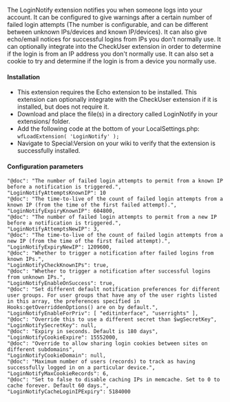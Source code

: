 The LoginNotify extension notifies you when someone logs into your account. It can be configured to give warnings after a certain number of failed login attempts (The number is configurable, and can be different between unknown IPs/devices and known IP/devices). It can also give echo/email notices for successful logins from IPs you don't normally use. It can optionally integrate into the CheckUser extension in order to determine if the login is from an IP address you don't normally use. It can also set a cookie to try and determine if the login is from a device you normally use.

#### Installation
* This extension requires the Echo extension to be installed. This extension can optionally integrate with the CheckUser extension if it is installed, but does not require it.
* Download and place the file(s) in a directory called LoginNotify in your extensions/ folder.
* Add the following code at the bottom of your LocalSettings.php: `wfLoadExtension( 'LoginNotify' );`
* Navigate to Special:Version on your wiki to verify that the extension is successfully installed.

#### Configuration parameters
	"@doc": "The number of failed login attempts to permit from a known IP before a notification is triggered.",
	"LoginNotifyAttemptsKnownIP": 10
	"@doc": "The time-to-live of the count of failed login attempts from a known IP (from the time of the first failed attempt).",
	"LoginNotifyExpiryKnownIP": 604800,
	"@doc": "The number of failed login attempts to permit from a new IP before a notification is triggered.",
	"LoginNotifyAttemptsNewIP": 3,
	"@doc": "The time-to-live of the count of failed login attempts from a new IP (from the time of the first failed attempt).",
	"LoginNotifyExpiryNewIP": 1209600,
	"@doc": "Whether to trigger a notification after failed logins from known IPs.",
	"LoginNotifyCheckKnownIPs": true,
	"@doc": "Whether to trigger a notification after successful logins from unknown IPs.",
	"LoginNotifyEnableOnSuccess": true,
	"@doc": "Set different default notification preferences for different user groups. For user groups that have any of the user rights listed in this array, the preferences specified in Hooks:getOverriddenOptions() are on by default.",
	"LoginNotifyEnableForPriv": [ "editinterface", "userrights" ],
	"@doc": "Override this to use a different secret than $wgSecretKey",
	"LoginNotifySecretKey": null,
	"@doc": "Expiry in seconds. Default is 180 days",
	"LoginNotifyCookieExpire": 15552000,
	"@doc": "Override to allow sharing login cookies between sites on different subdomains",
	"LoginNotifyCookieDomain": null,
	"@doc": "Maximum number of users (records) to track as having successfully logged in on a particular device.",
	"LoginNotifyMaxCookieRecords": 6,
	"@doc": "Set to false to disable caching IPs in memcache. Set to 0 to cache forever. Default 60 days.",
	"LoginNotifyCacheLoginIPExpiry": 5184000
